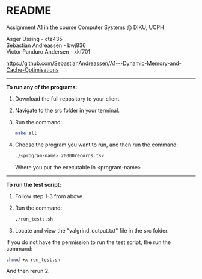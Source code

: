 # README

Assignment A1 in the course Computer Systems @ DIKU, UCPH

Asger Ussing - ctz435 <br> Sebastian Andreassen - bwj836 <br> Victor Panduro Andersen - xkf701

<https://github.com/SebastianAndreassen/A1---Dynamic-Memory-and-Cache-Optimisations>

---

**To run any of the programs:**

1. Download the full repository to your client.
2. Navigate to the src folder in your terminal.
3. Run the command:

    ~~~bash
    make all
    ~~~

4. Choose the program you want to run, and then run the command:

    ~~~bash
    ./<program-name> 20000records.tsv
    ~~~

    Where you put the executable in \<program-name\>

---

**To run the test script:**

1. Follow step 1-3 from above.
2. Run the command:

    ~~~bash
    ./run_tests.sh
    ~~~

3. Locate and view the "valgrind_output.txt" file in the src folder.

If you do not have the permission to run the test script, the run the command:

~~~bash
chmod +x run_test.sh
~~~

And then rerun 2.
